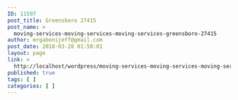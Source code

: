```yaml
---
ID: 11597
post_title: Greensboro 27415
post_name: >
  moving-services-moving-services-moving-services-greensboro-27415
author: mrgabonijeff@gmail.com
post_date: 2018-03-28 01:50:01
layout: page
link: >
  http://localhost/wordpress/moving-services-moving-services-moving-services-greensboro-27415/
published: true
tags: [ ]
categories: [ ]
---
```

